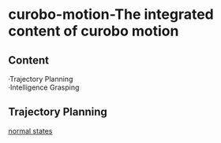 # curobo-motion-The integrated content of curobo motion  
## Content  
  ·Trajectory Planning  
  ·Intelligence Grasping
## Trajectory Planning
  [normal states](py/CONTRIBUTING.md)
